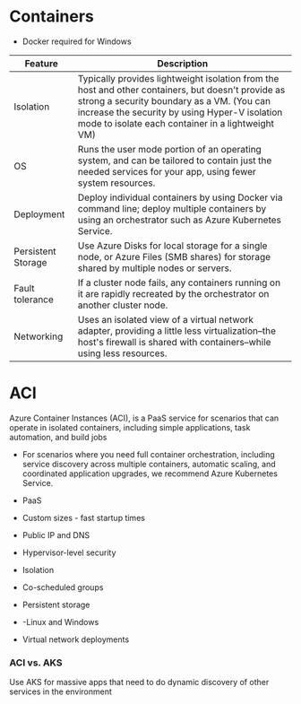 # Containers 
- Docker required for Windows

|  Feature 	|  Description 	|
|---	|---	|
| Isolation  	| Typically provides lightweight isolation from the host and other containers, but doesn't provide as strong a security boundary as a VM. (You can increase the security by using Hyper-V isolation mode to isolate each container in a lightweight VM) |
| OS 	| Runs the user mode portion of an operating system, and can be tailored to contain just the needed services for your app, using fewer system resources.|
| Deployment  	|  Deploy individual containers by using Docker via command line; deploy multiple containers by using an orchestrator such as Azure Kubernetes Service. 	|
| Persistent Storage  	| Use Azure Disks for local storage for a single node, or Azure Files (SMB shares) for storage shared by multiple nodes or servers.	|
| Fault tolerance   	| If a cluster node fails, any containers running on it are rapidly recreated by the orchestrator on another cluster node. |
| Networking  	| Uses an isolated view of a virtual network adapter, providing a little less virtualization–the host's firewall is shared with containers–while using less resources.|

# ACI

Azure Container Instances (ACI), is a PaaS service for scenarios that can operate in isolated containers, including simple applications, task automation, and build jobs
  - For scenarios where you need full container orchestration, including service discovery across multiple containers, automatic scaling, and coordinated application upgrades, we recommend Azure Kubernetes Service.

- PaaS 
- Custom sizes - fast startup times
- Public IP and DNS 
- Hypervisor-level security
- Isolation
- Co-scheduled groups
- Persistent storage 
- -Linux and Windows 
- Virtual network deployments

### ACI vs. AKS
Use AKS for massive apps that need to do dynamic discovery of other services in the environment

